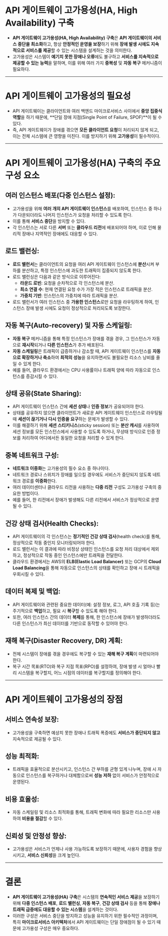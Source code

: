 # API 게이트웨이 고가용성(HA, High Availability) 구축

- **API 게이트웨이 고가용성(HA, High Availability) 구축**은 **API 게이트웨이의 서비스 중단을 최소화**하고, 항상 **안정적인 운영을 보장**하기 위해 **장애 발생 시에도 지속적으로 서비스를 제공**할 수 있는 시스템을 설계하는 것을 의미한다.
- 고가용성은 시스템이 **예기치 못한 장애나 오류**에도 불구하고 **서비스를 지속적으로 제공할 수 있는 능력**을 말하며, 이를 위해 여러 가지 **중복성** 및 **자동 복구** 메커니즘이 필요하다.

---

# API 게이트웨이 고가용성의 필요성

- API 게이트웨이는 클라이언트와 여러 백엔드 마이크로서비스 사이에서 **중앙 집중식 역할**을 하기 때문에, **단일 장애 지점(Single Point of Failure, SPOF)**이 될 수 있다.
- 즉, API 게이트웨이가 장애를 겪으면 **모든 클라이언트 요청**이 처리되지 않게 되고, 이는 전체 시스템에 큰 영향을 미친다. 이를 방지하기 위해 **고가용성**이 필수적이다.

---

# API 게이트웨이 고가용성(HA) 구축의 주요 구성 요소

## **여러 인스턴스 배포(다중 인스턴스 설정)**:

- 고가용성을 위해 **여러 개의 API 게이트웨이 인스턴스**를 배포하여, 인스턴스 중 하나가 다운되더라도 나머지 인스턴스가 요청을 처리할 수 있도록 한다.
- 이를 통해 **서비스 중단**을 방지할 수 있다.
- 각 인스턴스는 서로 다른 **서버** 또는 **클라우드 리전**에 배포되어야 하며, 이로 인해 물리적 장애나 지역적인 장애에도 대응할 수 있다.

## **로드 밸런싱**:

- **로드 밸런서**는 클라이언트의 요청을 여러 API 게이트웨이 인스턴스에 **분산**시켜 부하를 분산하고, 특정 인스턴스에 과도한 트래픽이 집중되지 않도록 한다.
- 로드 밸런싱은 다음과 같은 방식으로 이루어진다:
    - **라운드 로빈**: 요청을 순차적으로 각 인스턴스에 분산.
    - **최소 연결 수**: 현재 연결된 요청 수가 가장 적은 인스턴스로 트래픽을 분산.
    - **가중치 기반**: 인스턴스의 가중치에 따라 트래픽을 분산.
- 로드 밸런서가 여러 인스턴스 중 **가용한 인스턴스**로만 요청을 라우팅하게 하여, 인스턴스 장애 발생 시에도 요청이 정상적으로 처리되도록 보장한다.

## **자동 복구(Auto-recovery) 및 자동 스케일링**:

- **자동 복구** 메커니즘을 통해 특정 인스턴스가 장애를 겪을 경우, 그 인스턴스가 자동으로 **재시작**되거나 **다른 인스턴스**가 추가 배포된다.
- **자동 스케일링**은 트래픽이 급증하거나 감소할 때, API 게이트웨이 인스턴스를 **자동으로 확장하거나 축소**하여 **최적의 성능**을 유지하면서도 불필요한 리소스 낭비를 줄일 수 있게 한다.
- 예를 들어, 클라우드 환경에서는 CPU 사용률이나 트래픽 양에 따라 자동으로 인스턴스를 증감시킬 수 있다.

## **상태 공유(State Sharing)**:

- API 게이트웨이 인스턴스 간에 **세션 상태**나 **인증 정보**가 공유되어야 한다.
- 상태를 공유하지 않으면 클라이언트가 새로운 API 게이트웨이 인스턴스로 라우팅될 때 **세션이 끊기거나 다시 인증을 요구**하는 문제가 발생할 수 있다.
- 이를 해결하기 위해 **세션 스티키니스**(sticky session) 또는 **분산 캐시**를 사용하여 세션 정보를 모든 인스턴스에서 사용할 수 있도록 하거나, 무상태 방식으로 인증 정보를 처리하여 어디에서든 동일한 요청을 처리할 수 있게 한다.

## **중복 네트워크 구성**:

- **네트워크 이중화**는 고가용성의 필수 요소 중 하나이다.
- 네트워크 경로나 스위치가 장애를 일으킬 경우에도 서비스가 중단되지 않도록 네트워크 경로를 **이중화**한다.
- 여러 데이터센터나 클라우드 리전을 사용하는 **다중 리전** 구성도 고가용성 구축의 중요한 방법이다.
- 예를 들어, 한 리전에서 장애가 발생해도 다른 리전에서 서비스가 정상적으로 운영될 수 있다.

## **건강 상태 검사(Health Checks)**:

- API 게이트웨이의 각 인스턴스는 **정기적인 건강 상태 검사**(health check)를 통해, 정상적으로 작동 중인지 모니터링되어야 한다.
- 로드 밸런서는 이 결과에 따라 비정상 상태인 인스턴스를 요청 처리 대상에서 제외하고, 정상적으로 작동 중인 인스턴스에만 트래픽을 전달한다.
- 클라우드 환경에서는 AWS의 **ELB(Elastic Load Balancer)** 또는 GCP의 **Cloud Load Balancing**을 통해 자동으로 인스턴스의 상태를 확인하고 장애 시 트래픽을 우회시킬 수 있다.

## **데이터 복제 및 백업**:

- API 게이트웨이와 관련된 중요한 데이터(예: 설정 정보, 로그, API 호출 기록 등)는 주기적으로 **백업**하고, 필요 시 **복구**할 수 있도록 해야 한다.
- 또한, 여러 인스턴스 간의 데이터 **복제**를 통해, 한 인스턴스에 장애가 발생하더라도 다른 인스턴스가 최신 데이터를 기반으로 동작할 수 있어야 한다.

## **재해 복구(Disaster Recovery, DR) 계획**:

- 전체 시스템이 장애를 겪을 경우에도 복구할 수 있는 **재해 복구 계획**이 마련되어야 한다.
- 복구 시간 목표(RTO)와 복구 지점 목표(RPO)를 설정하여, 장애 발생 시 얼마나 빨리 시스템을 복구할지, 어느 시점의 데이터를 복구할지를 정의해야 한다.

---

# API 게이트웨이 고가용성의 장점

## **서비스 연속성 보장**:

- 고가용성을 구축하면 예상치 못한 장애나 트래픽 폭증에도 **서비스가 중단되지 않고** 지속적으로 제공될 수 있다.

## **성능 최적화**:

- 트래픽을 효율적으로 분산시키고, 인스턴스 간 부하를 균형 있게 나누며, 장애 시 자동으로 인스턴스를 복구하거나 대체함으로써 **성능 저하** 없이 서비스가 안정적으로 운영된다.

## **비용 효율성**:

- 자동 스케일링 및 리소스 최적화를 통해, 트래픽 변화에 따라 필요한 리소스만 사용하여 **비용을 절감**할 수 있다.

## **신뢰성 및 안정성 향상**:

- 고가용성은 서비스가 언제나 사용 가능하도록 보장하기 때문에, 사용자 경험을 향상시키고, **서비스 신뢰성**을 크게 높인다.

---

# 결론

- **API 게이트웨이 고가용성(HA) 구축**은 시스템의 **연속적인 서비스 제공**을 보장하기 위해 **다중 인스턴스 배포**, **로드 밸런싱**, **자동 복구**, **건강 상태 검사** 등을 통해 **장애나 트래픽 급증에도 대응할 수 있는 시스템**을 설계하는 것이다.
- 이러한 구성은 서비스 중단을 방지하고 성능을 유지하기 위한 필수적인 과정이며, 특히 **마이크로서비스 아키텍처**에서 API 게이트웨이는 단일 장애점이 될 수 있기 때문에 고가용성 구성은 매우 중요하다.